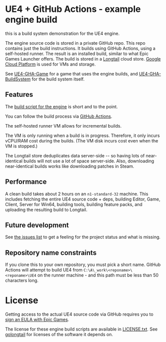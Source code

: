
# UE4 + GitHub Actions - example engine build

this is a build system demonstration for the UE4 engine.

The engine source code is stored in a private GitHub repo. This repo contains just the build instructions. It builds using GitHub Actions, using a self-hosted runner. The result is an installed build, similar to what Epic Games Launcher offers. The build is stored in a [Longtail](https://github.com/DanEngelbrecht/longtail) cloud store. [Google Cloud Platform](https://cloud.google.com/gcp) is used for VMs and storage.

See [UE4-GHA-Game](https://github.com/falldamagestudio/UE4-GHA-Game) for a game that uses the engine builds, and [UE4-GHA-BuildSystem](https://github.com/falldamagestudio/UE4-GHA-BuildSystem) for the build system itself.

## Features

The [build script for the engine](.github/workflows/build.yaml) is short and to the point.

You can follow the build process via [GitHub Actions](https://github.com/falldamagestudio/UE4-GHA-Engine/actions).

The self-hosted runner VM allows for incremental builds.

The VM is only running when a build is in progress. Therefore, it only incurs vCPU/RAM cost during the builds. (The VM disk incurs cost even when the VM is stopped.)

The Longtail store deduplicates data server-side -- so having lots of near-identical builds will not use a lot of space server-side. Also, downloading near-identical builds works like downloading patches in Steam.

## Performance

A clean build takes about 2 hours on an `n1-standard-32` machine. This includes fetching the entire UE4 source code + deps, building Editor, Game, Client, Server for Win64, building tools, building feature packs, and uploading the resulting build to Longtail.

## Future development

See [the issues list](https://github.com/falldamagestudio/UE4-GHA-Engine/issues) to get a feeling for the project status and what is missing.

## Repository name constraints

If you clone this to your own repository, you must pick a short name. GitHub Actions will attempt to build UE4 from `C:\A\_work\<reponame>\<reponame>\UE4` on the runner machine - and this path must be less than 50 characters long.

# License

Getting access to the actual UE4 source code via GitHub requires you to [sign an EULA with Epic Games](https://www.unrealengine.com/en-US/ue4-on-github).

The license for these engine build scripts are available in [LICENSE.txt](LICENSE.txt). See [golongtail](https://github.com/DanEngelbrecht/golongtail) for licenses of the software it depends on.
